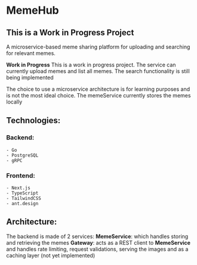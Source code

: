 # MemeHub

## **This is a Work in Progress Project**

A microservice-based meme sharing platform for uploading and searching for relevant memes.

**Work in Progress**
This is a work in progress project. The service can currently upload memes and list all memes. The search functionality is still being implemented

The choice to use a microservice architecture is for learning purposes and is not the most ideal choice.
The memeService currently stores the memes locally

## Technologies:

### Backend:

    - Go
    - PostgreSQL
    - gRPC

### Frontend:

    - Next.js
    - TypeScript
    - TailwindCSS
    - ant.design

## Architecture:

The backend is made of 2 services:
**MemeService**: which handles storing and retrieving the memes
**Gateway**: acts as a REST client to **MemeService** and handles rate limiting, request validations, serving the images and as a caching layer (not yet implemented)
